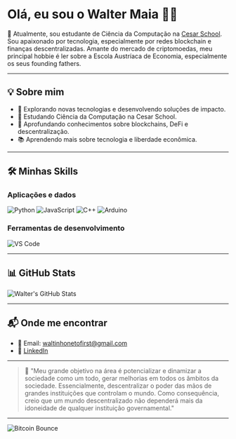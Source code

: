 # Olá, eu sou o Walter Maia 👋🏻

📌 Atualmente, sou estudante de Ciência da Computação na [Cesar School](https://www.cesar.school/). Sou apaixonado por tecnologia, especialmente por redes blockchain e finanças descentralizadas. Amante do mercado de criptomoedas, meu principal hobbie é ler sobre a Escola Austríaca de Economia, especialmente os seus founding fathers.

---

## 💡 Sobre mim

* 🚀 Explorando novas tecnologias e desenvolvendo soluções de impacto.
* 📖 Estudando Ciência da Computação na Cesar School.
* 🧠 Aprofundando conhecimentos sobre blockchains, DeFi e descentralização.
* 📚 Aprendendo mais sobre tecnologia e liberdade econômica.

---

## 🛠️ Minhas Skills

### Aplicações e dados

![Python](https://img.shields.io/badge/-Python-05122A?style=flat\&logo=python)
![JavaScript](https://img.shields.io/badge/-JavaScript-05122A?style=flat\&logo=javascript)
![C++](https://img.shields.io/badge/-C++-05122A?style=flat\&logo=c%2B%2B)
![Arduino](https://img.shields.io/badge/-Arduino-05122A?style=flat\&logo=arduino)

### Ferramentas de desenvolvimento

![VS Code](https://img.shields.io/badge/-Visual%20Studio%20Code-05122A?style=flat\&logo=visual-studio-code)

---

## 📊 GitHub Stats

![Walter's GitHub Stats](https://github-readme-stats.vercel.app/api?username=waltermaia\&show_icons=true\&theme=radical)

---

## 📬 Onde me encontrar

* 📧 Email: [waltinhonetofirst@gmail.com](mailto:waltinhonetofirst@gmail.com)
* 💼 [LinkedIn](https://www.linkedin.com/in/walter-maia-1287a1238/)

---

> 🦾 "Meu grande objetivo na área é potencializar e dinamizar a sociedade como um todo, gerar melhorias em todos os âmbitos da sociedade. Essencialmente, descentralizar o poder das mãos de grandes instituições que controlam o mundo. Como consequência, creio que um mundo descentralizado não dependerá mais da idoneidade de qualquer instituição governamental."

---

![Bitcoin Bounce](https://media3.giphy.com/media/v1.Y2lkPTc5MGI3NjExdGFteTFma3d0MXU4ZGNtbHkxZW5rYnkxdWhmam84OHI5cHl4ZHhhaSZlcD12MV9pbnRlcm5hbF9naWZfYnlfaWQmY3Q9Zw/trN9ht5RlE3Dcwavg2/giphy.gif)
